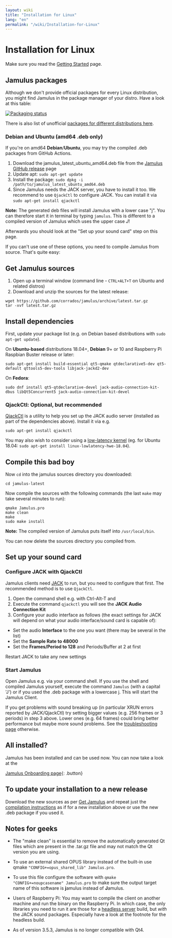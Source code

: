 ```yaml
---
layout: wiki
title: "Installation for Linux"
lang: "en"
permalink: "/wiki/Installation-for-Linux"
---
```


# Installation for Linux
Make sure you read the [Getting Started](Getting-Started) page.

## Jamulus packages

Although we don't provide official packages for every Linux distribution, you might find Jamulus in the package manager of your distro. Have a look at this table:

[![Packaging status](https://repology.org/badge/vertical-allrepos/jamulus.svg)](https://repology.org/project/jamulus/versions)

There is also list of unofficial [packages for different distributions here](https://github.com/corrados/jamulus/issues/223).

### Debian and Ubuntu (amd64 .deb only)

If you're on amd64 **Debian**/**Ubuntu**, you may try the compiled .deb packages from GitHub Actions.

1. Download the jamulus_latest_ubuntu_amd64.deb file from the [Jamulus GitHub release](https://github.com/corrados/jamulus/releases/tag/latest) page
1. Update apt: `sudo apt-get update`
1. Install the package: `sudo dpkg -i /path/to/jamulus_latest_ubuntu_amd64.deb`
1. Since Jamulus needs the JACK server, you have to install it too. We recommend to use `QjackCtl` to configure JACK. You can install it via `sudo apt-get install qjackctl`

**Note:** The generated deb files will install Jamulus with a lower case "j". You can therefore start it in terminal by typing `jamulus`. This is different to a compiled version of Jamulus which uses the upper case *J*!

Afterwards you should look at the "Set up your sound card" step on this page.

If you can't use one of these options, you need to compile Jamulus from source. That's quite easy:

## Get Jamulus sources

1. Open up a terminal window (command line - `CTRL+ALT+T` on Ubuntu and related distros)
1. Download and unzip the sources for the latest release:
```shell
wget https://github.com/corrados/jamulus/archive/latest.tar.gz
tar -xvf latest.tar.gz
```


## Install dependencies

First, update your package list (e.g. on Debian based distributions with `sudo apt-get update`).

On **Ubuntu-based** distributions 18.04+, **Debian** 9+ or 10 and Raspberry Pi Raspbian Buster release or later:

```shell
sudo apt-get install build-essential qt5-qmake qtdeclarative5-dev qt5-default qttools5-dev-tools libjack-jackd2-dev
```

On **Fedora**:

```shell
sudo dnf install qt5-qtdeclarative-devel jack-audio-connection-kit-dbus libQt5Concurrent5 jack-audio-connection-kit-devel
```

### QjackCtl: Optional, but recommended

[QjackCtl](https://qjackctl.sourceforge.io) is a utility to help you set up the JACK audio server (installed as part of the dependencies above). Install it via e.g.

```shell
sudo apt-get install qjackctl
```

You may also wish to consider using a [low-latency kernel](https://help.ubuntu.com/community/UbuntuStudio/RealTimeKernel) (eg. for Ubuntu 18.04: `sudo apt-get install linux-lowlatency-hwe-18.04`).

## Compile this bad boy

Now `cd` into the jamulus sources directory you downloaded:

```shell
cd jamulus-latest
```
Now compile the sources with the following commands (the last `make` may take several minutes to run):

```shell
qmake Jamulus.pro
make clean
make
sudo make install
```
**Note:** The compiled version of Jamulus puts itself into `/usr/local/bin`. 

You can now delete the sources directory you compiled from.

## Set up your sound card

### Configure JACK with QjackCtl
Jamulus clients need [JACK](https://jackaudio.org/) to run, but you need to configure that first. The recommended method is to use `QjackCtl`.
1. Open the command shell e.g. with Ctrl-Alt-T and
1. Execute the command `qjackctl` you will see the **JACK Audio Connection Kit**
2. Configure your audio interface as follows (the exact settings for JACK will depend on what your audio interface/sound card is capable of):

- Set the audio **Interface** to the one you want (there may be several in the list)
- Set the **Sample Rate to 48000**
- Set the **Frames/Period to 128** and Periods/Buffer at 2 at first

Restart JACK to take any new settings

### Start Jamulus

Open Jamulus e.g. via your command shell. If you use the shell and compiled Jamulus yourself, execute the command `Jamulus` (with a capital 'J') or if you used the .deb package with a lowercase j. This will start the Jamulus Client.

If you get problems with sound breaking up (in particular XRUN errors reported by JACK/QjackCtl) try setting bigger values (e.g. 256 frames or 3 periods) in step 3 above. Lower ones (e.g. 64 frames) could bring better performance but maybe more sound problems. See the [troubleshooting page](Client-Troubleshooting) otherwise.

## All installed?

Jamulus has been installed and can be used now. You can now take a look at the

[Jamulus Onboarding page](Onboarding){: .button}

## To update your installation to a new release

Download the new sources as per [Get Jamulus](Installation-for-Linux#get-jamulus-sources) and repeat just the [compilation instructions](Installation-for-Linux#compile-this-bad-boy) as if for a new installation above or use the new .deb package if you used it.

## Notes for geeks

* The "make clean" is essential to remove the automatically generated Qt files which are present in the .tar.gz file and may not match the Qt version you are using.

* To use an external shared OPUS library instead of the built-in use qmake `"CONFIG+=opus_shared_lib" Jamulus.pro`.

* To use this file configure the software with `qmake "CONFIG+=noupcasename" Jamulus.pro` to make sure the output target name of this software is **j**amulus instead of **J**amulus.

* Users of Raspberry Pi: You may want to compile the client on another machine and run the binary on the Raspberry Pi. In which case, the only libraries you need to run it are those for a [headless server](Server-Linux#running-a-headless-server) build, but _with_ the JACK sound packages. Especially have a look at the footnote for the headless build.

* As of version 3.5.3, Jamulus is no longer compatible with Qt4.
